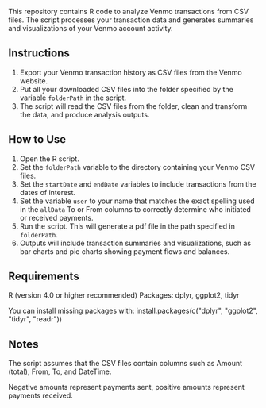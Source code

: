 This repository contains R code to analyze Venmo transactions from CSV files. The script processes your transaction data and generates summaries and visualizations of your Venmo account activity.

## Instructions
1. Export your Venmo transaction history as CSV files from the Venmo website.
2. Put all your downloaded CSV files into the folder specified by the variable `folderPath` in the script.
3. The script will read the CSV files from the folder, clean and transform the data, and produce analysis outputs.

## How to Use
1. Open the R script.
2. Set the `folderPath` variable to the directory containing your Venmo CSV files.
3. Set the `startDate` and `endDate` variables to include transactions from the dates of interest.
4. Set the variable `user` to your name that matches the exact spelling used in the `allData` To or From columns to correctly determine who initiated or received payments.
5. Run the script. This will generate a pdf file in the path specified in `folderPath`.
6. Outputs will include transaction summaries and visualizations, such as bar charts and pie charts showing payment flows and balances.

## Requirements
R (version 4.0 or higher recommended)
Packages: dplyr, ggplot2, tidyr

You can install missing packages with:
install.packages(c("dplyr", "ggplot2", "tidyr", "readr"))

## Notes
The script assumes that the CSV files contain columns such as Amount (total), From, To, and DateTime.

Negative amounts represent payments sent, positive amounts represent payments received.

